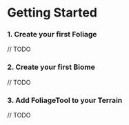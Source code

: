 # Getting Started

### 1. Create your first Foliage
// TODO

### 2. Create your first Biome
// TODO

### 3. Add FoliageTool to your Terrain
// TODO